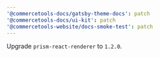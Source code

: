 ```yaml
---
'@commercetools-docs/gatsby-theme-docs': patch
'@commercetools-docs/ui-kit': patch
'@commercetools-website/docs-smoke-test': patch
---
```


Upgrade `prism-react-renderer` to `1.2.0`.
